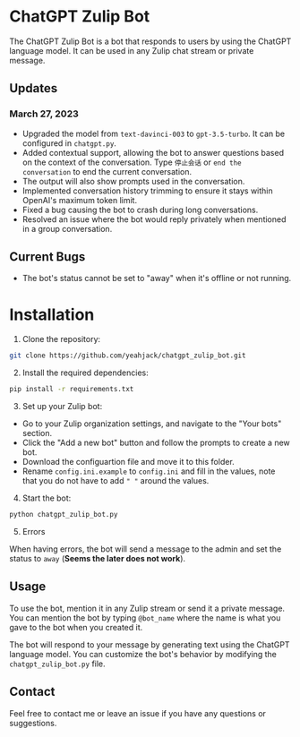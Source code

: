 # ChatGPT Zulip Bot

The ChatGPT Zulip Bot is a bot that responds to users by using the ChatGPT language model. It can be used in any Zulip chat stream or private message.

## Updates
### March 27, 2023
- Upgraded the model from `text-davinci-003` to `gpt-3.5-turbo`. It can be configured in `chatgpt.py`.
- Added contextual support, allowing the bot to answer questions based on the context of the conversation. Type `停止会话` or `end the conversation` to end the current conversation.
- The output will also show prompts used in the conversation.
- Implemented conversation history trimming to ensure it stays within OpenAI's maximum token limit.
- Fixed a bug causing the bot to crash during long conversations.
- Resolved an issue where the bot would reply privately when mentioned in a group conversation.

## Current Bugs
- The bot's status cannot be set to "away" when it's offline or not running.

# Installation

1. Clone the repository:

```bash
git clone https://github.com/yeahjack/chatgpt_zulip_bot.git
```

2. Install the required dependencies:

```bash
pip install -r requirements.txt
```

3. Set up your Zulip bot:

- Go to your Zulip organization settings, and navigate to the "Your bots" section.
- Click the "Add a new bot" button and follow the prompts to create a new bot.
- Download the configuartion file and move it to this folder.
- Rename `config.ini.example` to `config.ini` and fill in the values, note that you do not have to add `" "` around the values.


4. Start the bot:

```bash
python chatgpt_zulip_bot.py
```

5. Errors

When having errors, the bot will send a message to the admin and set the status to `away` (**Seems the later does not work**).

## Usage

To use the bot, mention it in any Zulip stream or send it a private message. You can mention the bot by typing `@bot_name` where the name is what you gave to the bot when you created it.

The bot will respond to your message by generating text using the ChatGPT language model. You can customize the bot's behavior by modifying the `chatgpt_zulip_bot.py` file.

## Contact

Feel free to contact me or leave an issue if you have any questions or suggestions.
